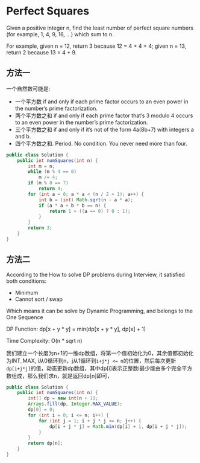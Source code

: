 # Perfect Squares

Given a positive integer n, find the least number of perfect square numbers (for example, 1, 4, 9, 16, ...) which sum to n.

For example, given n = 12, return 3 because 12 = 4 + 4 + 4; given n = 13, return 2 because 13 = 4 + 9.

## 方法一

一个自然数可能是:

+ 一个平方数 if and only if each prime factor occurs to an even power in the number’s prime factorization.
+ 两个平方数之和 if and only if each prime factor that’s 3 modulo 4 occurs to an even power in the number’s prime factorization.
+ 三个平方数之和 if and only if it’s not of the form 4a(8b+7) with integers a and b.
+ 四个平方数之和. Period. No condition. You never need more than four.

```java
public class Solution {
    public int numSquares(int n) {
        int m = n;
        while (m % 4 == 0)
            m /= 4;
        if (m % 8 == 7)
            return 4;
        for (int a = 0; a * a < (n / 2 + 1); a++) {
            int b = (int) Math.sqrt(n - a * a);
            if (a * a + b * b == n) {
                return 1 + ((a == 0) ? 0 : 1);
            }
        }
        return 3;
    }
}
```

## 方法二

According to the How to solve DP problems during Interview, it satisfied both conditions:

+ Minimum
+ Cannot sort / swap

Which means it can be solve by Dynamic Programming, and belongs to the One Sequence

DP Function: dp[x + y * y] = min(dp[x + y * y], dp[x] + 1)

Time Complexity: O(n * sqrt n)

我们建立一个长度为n+1的一维dp数组，将第一个值初始化为0，其余值都初始化为INT_MAX, i从0循环到n，j从1循环到`i+j*j <= n`的位置，然后每次更新`dp[i+j*j]`的值，动态更新dp数组，其中dp[i]表示正整数i最少能由多个完全平方数组成，那么我们求n，就是返回dp[n]即可，

```java
public class Solution {
    public int numSquares(int n) {
        int[] dp = new int[n + 1];
        Arrays.fill(dp, Integer.MAX_VALUE);
        dp[0] = 0;
        for (int i = 0; i <= n; i++) {
            for (int j = 1; i + j * j <= n; j++) {
                dp[i + j * j] = Math.min(dp[i] + 1, dp[i + j * j]);
            }
        }
        return dp[n];
    }
}
```

